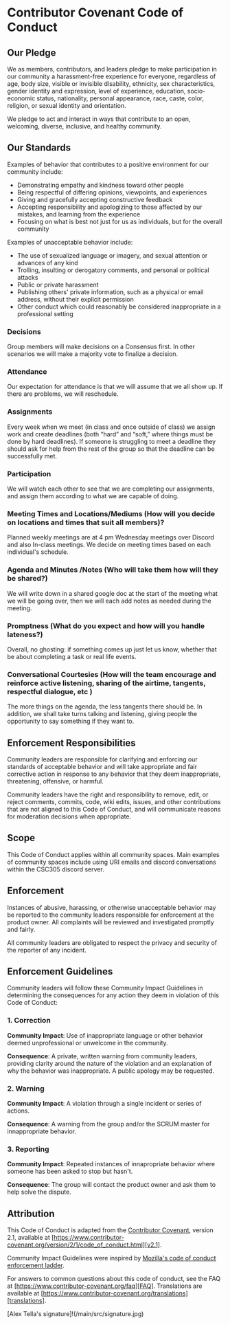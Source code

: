 # Contributor Covenant Code of Conduct

## Our Pledge

We as members, contributors, and leaders pledge to make participation in our
community a harassment-free experience for everyone, regardless of age, body
size, visible or invisible disability, ethnicity, sex characteristics, gender
identity and expression, level of experience, education, socio-economic status,
nationality, personal appearance, race, caste, color, religion, or sexual
identity and orientation.

We pledge to act and interact in ways that contribute to an open, welcoming,
diverse, inclusive, and healthy community.

## Our Standards

Examples of behavior that contributes to a positive environment for our
community include:

* Demonstrating empathy and kindness toward other people
* Being respectful of differing opinions, viewpoints, and experiences
* Giving and gracefully accepting constructive feedback
* Accepting responsibility and apologizing to those affected by our mistakes,
  and learning from the experience
* Focusing on what is best not just for us as individuals, but for the overall
  community

Examples of unacceptable behavior include:

* The use of sexualized language or imagery, and sexual attention or advances of
  any kind
* Trolling, insulting or derogatory comments, and personal or political attacks
* Public or private harassment
* Publishing others' private information, such as a physical or email address,
  without their explicit permission
* Other conduct which could reasonably be considered inappropriate in a
  professional setting

### Decisions
Group members will make decisions on a Consensus first.
In other scenarios we will make a majority vote to finalize a decision.

### Attendance
Our expectation for attendance is that we will assume that we all show up. If there are problems, we will reschedule. 


### Assignments
Every week when we meet (in class and once outside of class) we assign work and create deadlines (both “hard” and “soft,” where things must be done by hard deadlines). 
If someone is struggling to meet a deadline they should ask for help from the rest of the group so that the deadline can be successfully met. 


### Participation 
We will watch each other to see that we are completing our assignments, and assign them according to what we are capable of doing. 

### Meeting Times and Locations/Mediums (How will you decide on locations and times that suit all members)?
Planned weekly meetings are at 4 pm Wednesday meetings over Discord and also In-class meetings. We decide on meeting times based on each individual's schedule.

### Agenda and Minutes /Notes (Who will take them how will they be shared?)
We will write down in a shared google doc at the start of the meeting what we will be going over, then we will each add notes as needed during the meeting. 

### Promptness (What do you expect and how will you handle lateness?)
Overall, no ghosting: if something comes up just let us know, whether that be about completing a task or real life events.


### Conversational Courtesies (How will the team encourage and reinforce active listening, sharing of the airtime, tangents, respectful dialogue, etc )
The more things on the agenda, the less tangents there should be. In addition, we shall take turns talking and listening, giving people the opportunity to say something if they want to. 


## Enforcement Responsibilities

Community leaders are responsible for clarifying and enforcing our standards of
acceptable behavior and will take appropriate and fair corrective action in
response to any behavior that they deem inappropriate, threatening, offensive,
or harmful.

Community leaders have the right and responsibility to remove, edit, or reject
comments, commits, code, wiki edits, issues, and other contributions that are
not aligned to this Code of Conduct, and will communicate reasons for moderation
decisions when appropriate.

## Scope

This Code of Conduct applies within all community spaces. 
Main examples of community spaces include using URI emails and discord conversations within the CSC305 discord server. 

## Enforcement

Instances of abusive, harassing, or otherwise unacceptable behavior may be
reported to the community leaders responsible for enforcement at
the product owner.
All complaints will be reviewed and investigated promptly and fairly.

All community leaders are obligated to respect the privacy and security of the
reporter of any incident.

## Enforcement Guidelines

Community leaders will follow these Community Impact Guidelines in determining
the consequences for any action they deem in violation of this Code of Conduct:

### 1. Correction

**Community Impact**: Use of inappropriate language or other behavior deemed
unprofessional or unwelcome in the community.

**Consequence**: A private, written warning from community leaders, providing
clarity around the nature of the violation and an explanation of why the
behavior was inappropriate. A public apology may be requested.

### 2. Warning

**Community Impact**: A violation through a single incident or series of
actions.

**Consequence**: A warning from the group and/or the SCRUM master for innappropriate behavior.

### 3. Reporting

**Community Impact**: Repeated instances of innapropriate behavior where someone has been asked to stop but hasn't. 

**Consequence**: The group will contact the product owner and ask them to help solve the dispute. 

## Attribution

This Code of Conduct is adapted from the [Contributor Covenant][homepage],
version 2.1, available at
[https://www.contributor-covenant.org/version/2/1/code_of_conduct.html][v2.1].

Community Impact Guidelines were inspired by
[Mozilla's code of conduct enforcement ladder][Mozilla CoC].

For answers to common questions about this code of conduct, see the FAQ at
[https://www.contributor-covenant.org/faq][FAQ]. Translations are available at
[https://www.contributor-covenant.org/translations][translations].

[homepage]: https://www.contributor-covenant.org
[v2.1]: https://www.contributor-covenant.org/version/2/1/code_of_conduct.html
[Mozilla CoC]: https://github.com/mozilla/diversity
[FAQ]: https://www.contributor-covenant.org/faq
[translations]: https://www.contributor-covenant.org/translations

[Alex Tella's signature]!(/main/src/signature.jpg)

